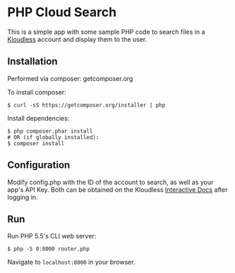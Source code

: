 # PHP Cloud Search

This is a simple app with some sample PHP code to search files in a
[Kloudless](https://kloudless.com) account and display them to the user.

## Installation

Performed via composer: getcomposer.org

To install composer:

    $ curl -sS https://getcomposer.org/installer | php

Install dependencies:

    $ php composer.phar install
    # OR (if globally installed):
    $ composer install

## Configuration

Modify config.php with the ID of the account to search, as well as
your app's API Key. Both can be obtained on the
Kloudless [Interactive Docs](https://developers.kloudless.com/interactive-docs/)
after logging in.

## Run

Run PHP 5.5's CLI web server:

    $ php -S 0:8000 router.php

Navigate to `localhost:8000` in your browser.

